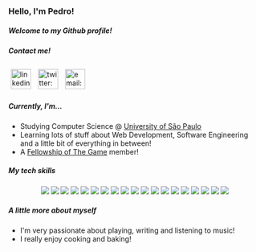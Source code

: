 <style style="display: none">
.social-media-link {
    height: 40px;
    margin: 1%;
    transition: .2s;
}

.social-media-link:hover {
    height: 50px;
    transition: .2s;
}

</style>

### Hello, I'm Pedro!
##### Welcome to my Github profile!

##### Contact me!
[<img src='https://cdn.jsdelivr.net/npm/simple-icons@3.0.1/icons/linkedin.svg' class='social-media-link' alt='linkedin: pedrohdjs' >](https://www.linkedin.com/in/pedrohdjs/) [<img src='https://cdn.jsdelivr.net/npm/simple-icons@3.0.1/icons/twitter.svg' alt='twitter: pedrohdjs' class='social-media-link'>](https://twitter.com/pedrohdjs)  [<img src='https://cdn.jsdelivr.net/npm/simple-icons@3.0.1/icons/microsoftoutlook.svg' alt='email: pedrohdjs@outlook.com' class='social-media-link'>](mailto:pedrohdjs@outlook.com)  

##### Currently, I'm...
- Studying Computer Science @ [University of São Paulo](https://www5.usp.br/english/institutional/)
- Learning lots of stuff about Web Development, Software Engineering and a little bit of everything in between!
- A [Fellowship of The Game](https://www.facebook.com/fogicmc) member!

##### My tech skills
<center>

![](https://img.shields.io/badge/Code-HTML-informational?style=flat&logo=html5&logoColor=white&color=2bbc8a) ![](https://img.shields.io/badge/Code-CSS-informational?style=flat&logo=css3&logoColor=white&color=2bbc8a) ![](https://img.shields.io/badge/Code-Javascript-informational?style=flat&logo=javascript&logoColor=white&color=2bbc8a) ![](https://img.shields.io/badge/Code-Node.js-informational?style=flat&logo=node.js&logoColor=white&color=2bbc8a) ![](https://img.shields.io/badge/Code-React.js-informational?style=flat&logo=React&logoColor=white&color=2bbc8a) ![](https://img.shields.io/badge/Code-Express-informational?style=flat&logo=express&logoColor=white&color=2bbc8a) ![](https://img.shields.io/badge/Code-PHP-informational?style=flat&logo=php&logoColor=white&color=2bbc8a) ![](https://img.shields.io/badge/Code-C-informational?style=flat&logo=c&logoColor=white&color=2bbc8a) ![](https://img.shields.io/badge/Code-C++-informational?style=flat&logo=C%2B%2B&logoColor=white&color=2bbc8a) ![](https://img.shields.io/badge/Code-Python-informational?style=flat&logo=Python&logoColor=white&color=2bbc8a) 
![](https://img.shields.io/badge/Env-Windows-informational?style=flat&logo=windows&logoColor=white&color=52b457) ![](https://img.shields.io/badge/Env-Ubuntu-informational?style=flat&logo=ubuntu&logoColor=white&color=52b457) ![](https://img.shields.io/badge/Env-VSCode-informational?style=flat&logo=visual-studio-code&logoColor=white&color=52b457) ![](https://img.shields.io/badge/Env-XAMPP-informational?style=flat&logo=xampp&logoColor=white&color=52b457) 
![](https://img.shields.io/badge/Tools-Git-informational?style=flat&logo=git&logoColor=white&color=bbb04c) ![](https://img.shields.io/badge/Tools-Github-informational?style=flat&logo=github&logoColor=white&color=bbb04c) ![](https://img.shields.io/badge/Tools-Filezilla-informational?style=flat&logo=filezilla&logoColor=white&color=bbb04c) 
![](https://img.shields.io/badge/DB-MySQL-informational?style=flat&logo=mysql&logoColor=white&color=c94a4a) ![](https://img.shields.io/badge/DB-SQLite-informational?style=flat&logo=SQLite&logoColor=white&color=c94a4a) 

</center>


##### A little more about myself
- I'm very passionate about playing, writing and listening to music!
- I really enjoy cooking and baking!
